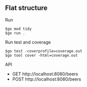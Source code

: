 ## Flat structure

Run
```
$go mod tidy
$go run .
```

Run test and coverage
```
$go test -coverprofile=coverage.out
$go tool cover -html=coverage.out
```

API
* GET http://localhost:8080/beers
* POST http://localhost:8080/beers